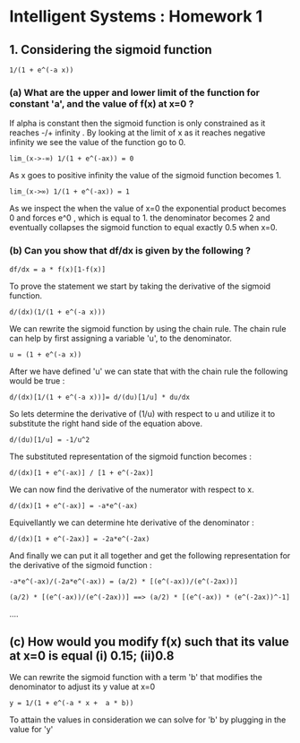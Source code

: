 # Intelligent Systems : Homework 1


## 1. Considering the sigmoid function

```
1/(1 + e^(-a x))
```

### (a) What are the upper and lower limit of the function for constant 'a', and the value of f(x) at x=0 ?

If alpha is constant then the sigmoid function is only constrained as it reaches -/+ infinity . By looking at the limit of x as it reaches negative infinity we see the value of the function go to 0.
```
lim_(x->-∞) 1/(1 + e^(-ax)) = 0
```
As x goes to positive infinity the value of the sigmoid function becomes 1.
```
lim_(x->∞) 1/(1 + e^(-ax)) = 1
```
As we inspect the when the value of x=0 the exponential product becomes 0 and forces e^0 , which is equal to 1. the denominator becomes 2 and eventually collapses the sigmoid function to equal exactly 0.5 when x=0.

### (b) Can you show that df/dx is given by the following ?
```
df/dx = a * f(x)[1-f(x)]
```

To prove the statement we start by taking the derivative of the sigmoid function.
```
d/(dx)(1/(1 + e^(-a x)))
```
We can rewrite the sigmoid function by using the chain rule. The chain rule can help by first assigning a variable 'u', to the denominator.
```
u = (1 + e^(-a x))
```
After we have defined 'u' we can state that with the chain rule the following would be true :
```
d/(dx)[1/(1 + e^(-a x))]= d/(du)[1/u] * du/dx  
```
So lets determine the derivative of (1/u) with respect to u and utilize it to substitute the right hand side of the equation above.
```
d/(du)[1/u] = -1/u^2
```
The substituted representation of the sigmoid function becomes :
```
d/(dx)[1 + e^(-ax)] / [1 + e^(-2ax)]
```
We can now find the derivative of the numerator with respect to x.
```
d/(dx)[1 + e^(-ax)] = -a*e^(-ax)
```
Equivellantly we can determine hte derivative of the denominator :
```
d/(dx)[1 + e^(-2ax)] = -2a*e^(-2ax)
```
And finally we can put it all together and get the following representation for the derivative of the sigmoid function :
```
-a*e^(-ax)/(-2a*e^(-ax)) = (a/2) * [(e^(-ax))/(e^(-2ax))]
```
```
(a/2) * [(e^(-ax))/(e^(-2ax))] ==> (a/2) * [(e^(-ax)) * (e^(-2ax))^-1]

```
....

## (c) How would you modify f(x) such that its value at x=0 is equal  (i) 0.15; (ii)0.8

We can rewrite the sigmoid function with a term 'b' that modifies the denominator to adjust its y value at x=0

```
y = 1/(1 + e^(-a * x +  a * b))
```

To attain the values in consideration we can solve for 'b' by plugging in the value for 'y'

```

```


